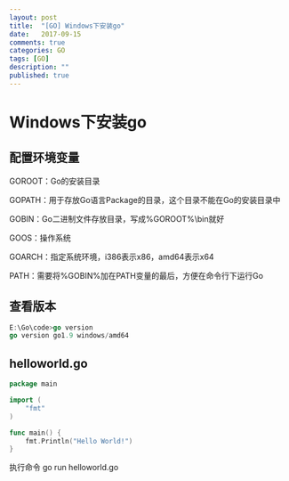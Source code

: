 ```yaml
---
layout: post
title:  "[GO] Windows下安装go"
date:   2017-09-15
comments: true
categories: GO
tags: [GO]
description: ""
published: true
---
```


# Windows下安装go

## 配置环境变量

GOROOT：Go的安装目录

GOPATH：用于存放Go语言Package的目录，这个目录不能在Go的安装目录中

GOBIN：Go二进制文件存放目录，写成%GOROOT%\bin就好

GOOS：操作系统

GOARCH：指定系统环境，i386表示x86，amd64表示x64

PATH：需要将%GOBIN%加在PATH变量的最后，方便在命令行下运行Go

## 查看版本

```go
E:\Go\code>go version
go version go1.9 windows/amd64
```

## helloworld.go

```go
package main

import (
    "fmt"
)

func main() {
    fmt.Println("Hello World!")
}
```

执行命令 go run helloworld.go
